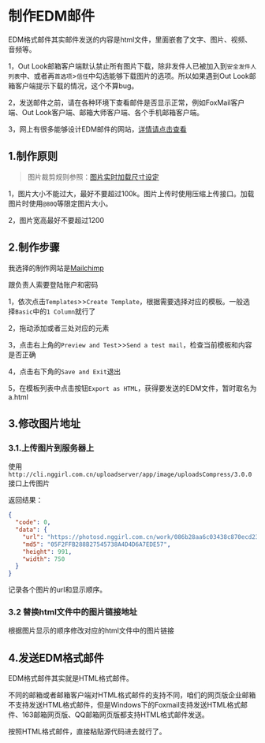 # 制作EDM邮件

EDM格式邮件其实邮件发送的内容是html文件，里面嵌套了文字、图片、视频、音频等。

1，Out Look邮箱客户端默认禁止所有图片下载，除非发件人已被加入到`安全发件人列表`中、或者再`首选项`>`信任`中勾选能够下载图片的选项。所以如果遇到Out Look邮箱客户端提示下载的情况，这个不算bug。

2，发送邮件之前，请在各种环境下查看邮件是否显示正常，例如FoxMail客户端、Out Look客户端、邮箱大师客户端、各个手机邮箱客户端。

3，网上有很多能够设计EDM邮件的网站，[详情请点击查看](https://www.zhihu.com/question/20556280)


## 1.制作原则

>图片裁剪规则参照：[图片实时加载尺寸设定](../nggirl/图片实时加载尺寸设定.md)

1，图片大小不能过大，最好不要超过100k。图片上传时使用压缩上传接口。加载图片时使用`@80Q`等限定图片大小。

2，图片宽高最好不要超过1200

## 2.制作步骤

我选择的制作网站是[Mailchimp](https://mailchimp.com/)

跟负责人索要登陆账户和密码

1，依次点击`Templates`>>`Create Template`，根据需要选择对应的模板。一般选择`Basic`中的`1 Column`就行了

2，拖动添加或者三处对应的元素

3，点击右上角的`Preview and Test`>>`Send a test mail`，检查当前模板和内容是否正确

4，点击右下角的`Save and Exit`退出

5，在模板列表中点击按钮`Export as HTML`，获得要发送的EDM文件，暂时取名为a.html

## 3.修改图片地址

### 3.1.上传图片到服务器上

使用`http://cli.nggirl.com.cn/uploadserver/app/image/uploadsCompress/3.0.0`接口上传图片

返回结果：

```json
{
  "code": 0,
  "data": {
    "url": "https://photosd.nggirl.com.cn/work/086b28aa6c03438c870ecd232c614c9e.jpg",
    "md5": "05F2FFB288B27545738A4D4D6A7EDE57",
    "height": 991,
    "width": 750
  }
}
```

记录各个图片的url和显示顺序。

### 3.2 替换html文件中的图片链接地址

根据图片显示的顺序修改对应的html文件中的图片链接


## 4.发送EDM格式邮件

EDM格式邮件其实就是HTML格式邮件。

不同的邮箱或者邮箱客户端对HTML格式邮件的支持不同，咱们的网页版企业邮箱不支持发送HTML格式邮件，但是Windows下的Foxmail支持发送HTML格式邮件、163邮箱网页版、QQ邮箱网页版都支持HTML格式邮件发送。

按照HTML格式邮件，直接粘贴源代码进去就行了。
